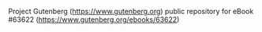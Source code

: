 Project Gutenberg (https://www.gutenberg.org) public repository for eBook #63622 (https://www.gutenberg.org/ebooks/63622)
